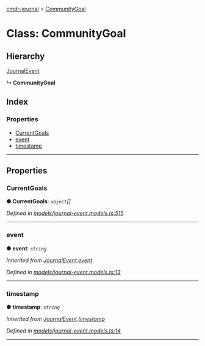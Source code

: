 [cmdr-journal](../README.md) > [CommunityGoal](../classes/communitygoal.md)



# Class: CommunityGoal

## Hierarchy


 [JournalEvent](journalevent.md)

**↳ CommunityGoal**







## Index

### Properties

* [CurrentGoals](communitygoal.md#currentgoals)
* [event](communitygoal.md#event)
* [timestamp](communitygoal.md#timestamp)



---
## Properties
<a id="currentgoals"></a>

###  CurrentGoals

**●  CurrentGoals**:  *`object`[]* 

*Defined in [models/journal-event.models.ts:515](https://github.com/chrisbruford/cmdr-journal/blob/1e4d048/src/models/journal-event.models.ts#L515)*





___

<a id="event"></a>

###  event

**●  event**:  *`string`* 

*Inherited from [JournalEvent](journalevent.md).[event](journalevent.md#event)*

*Defined in [models/journal-event.models.ts:13](https://github.com/chrisbruford/cmdr-journal/blob/1e4d048/src/models/journal-event.models.ts#L13)*





___

<a id="timestamp"></a>

###  timestamp

**●  timestamp**:  *`string`* 

*Inherited from [JournalEvent](journalevent.md).[timestamp](journalevent.md#timestamp)*

*Defined in [models/journal-event.models.ts:14](https://github.com/chrisbruford/cmdr-journal/blob/1e4d048/src/models/journal-event.models.ts#L14)*





___


